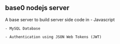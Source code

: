 ## base0 nodejs server

A base server to build server side code in 
	- Javascript  
  
	- MySQL Database  
  
	- Authentication using JSON Web Tokens (JWT)  